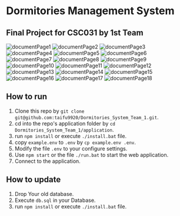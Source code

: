 # Dormitories Management System
## Final Project for CSC031 by 1st Team
![documentPage1](./document/%E8%B3%87%E6%96%99%E5%BA%AB%E7%B3%BB%E7%B5%B1%E6%9C%9F%E6%9C%AB%E5%B0%88%E9%A1%8C%E5%A0%B1%E5%91%8A-01.png)
![documentPage2](./document/%E8%B3%87%E6%96%99%E5%BA%AB%E7%B3%BB%E7%B5%B1%E6%9C%9F%E6%9C%AB%E5%B0%88%E9%A1%8C%E5%A0%B1%E5%91%8A-02.png)
![documentPage3](./document/%E8%B3%87%E6%96%99%E5%BA%AB%E7%B3%BB%E7%B5%B1%E6%9C%9F%E6%9C%AB%E5%B0%88%E9%A1%8C%E5%A0%B1%E5%91%8A-03.png)
![documentPage4](./document/%E8%B3%87%E6%96%99%E5%BA%AB%E7%B3%BB%E7%B5%B1%E6%9C%9F%E6%9C%AB%E5%B0%88%E9%A1%8C%E5%A0%B1%E5%91%8A-04.png)
![documentPage5](./document/%E8%B3%87%E6%96%99%E5%BA%AB%E7%B3%BB%E7%B5%B1%E6%9C%9F%E6%9C%AB%E5%B0%88%E9%A1%8C%E5%A0%B1%E5%91%8A-05.png)
![documentPage6](./document/%E8%B3%87%E6%96%99%E5%BA%AB%E7%B3%BB%E7%B5%B1%E6%9C%9F%E6%9C%AB%E5%B0%88%E9%A1%8C%E5%A0%B1%E5%91%8A-06.png)
![documentPage7](./document/%E8%B3%87%E6%96%99%E5%BA%AB%E7%B3%BB%E7%B5%B1%E6%9C%9F%E6%9C%AB%E5%B0%88%E9%A1%8C%E5%A0%B1%E5%91%8A-07.png)
![documentPage8](./document/%E8%B3%87%E6%96%99%E5%BA%AB%E7%B3%BB%E7%B5%B1%E6%9C%9F%E6%9C%AB%E5%B0%88%E9%A1%8C%E5%A0%B1%E5%91%8A-08.png)
![documentPage9](./document/%E8%B3%87%E6%96%99%E5%BA%AB%E7%B3%BB%E7%B5%B1%E6%9C%9F%E6%9C%AB%E5%B0%88%E9%A1%8C%E5%A0%B1%E5%91%8A-09.png)
![documentPage10](./document/%E8%B3%87%E6%96%99%E5%BA%AB%E7%B3%BB%E7%B5%B1%E6%9C%9F%E6%9C%AB%E5%B0%88%E9%A1%8C%E5%A0%B1%E5%91%8A-10.png)
![documentPage11](./document/%E8%B3%87%E6%96%99%E5%BA%AB%E7%B3%BB%E7%B5%B1%E6%9C%9F%E6%9C%AB%E5%B0%88%E9%A1%8C%E5%A0%B1%E5%91%8A-11.png)
![documentPage12](./document/%E8%B3%87%E6%96%99%E5%BA%AB%E7%B3%BB%E7%B5%B1%E6%9C%9F%E6%9C%AB%E5%B0%88%E9%A1%8C%E5%A0%B1%E5%91%8A-12.png)
![documentPage13](./document/%E8%B3%87%E6%96%99%E5%BA%AB%E7%B3%BB%E7%B5%B1%E6%9C%9F%E6%9C%AB%E5%B0%88%E9%A1%8C%E5%A0%B1%E5%91%8A-13.png)
![documentPage14](./document/%E8%B3%87%E6%96%99%E5%BA%AB%E7%B3%BB%E7%B5%B1%E6%9C%9F%E6%9C%AB%E5%B0%88%E9%A1%8C%E5%A0%B1%E5%91%8A-14.png)
![documentPage15](./document/%E8%B3%87%E6%96%99%E5%BA%AB%E7%B3%BB%E7%B5%B1%E6%9C%9F%E6%9C%AB%E5%B0%88%E9%A1%8C%E5%A0%B1%E5%91%8A-15.png)
![documentPage16](./document/%E8%B3%87%E6%96%99%E5%BA%AB%E7%B3%BB%E7%B5%B1%E6%9C%9F%E6%9C%AB%E5%B0%88%E9%A1%8C%E5%A0%B1%E5%91%8A-16.png)
![documentPage17](./document/%E8%B3%87%E6%96%99%E5%BA%AB%E7%B3%BB%E7%B5%B1%E6%9C%9F%E6%9C%AB%E5%B0%88%E9%A1%8C%E5%A0%B1%E5%91%8A-17.png)
![documentPage18](./document/%E8%B3%87%E6%96%99%E5%BA%AB%E7%B3%BB%E7%B5%B1%E6%9C%9F%E6%9C%AB%E5%B0%88%E9%A1%8C%E5%A0%B1%E5%91%8A-18.png)
## How to run
1. Clone this repo by `git clone git@github.com:taifu9920/Dormitories_System_Team_1.git`.
2. cd into the repo's application folder by `cd Dormitories_System_Team_1/application`.
3. run `npm install` or execute `./install.bat` file.
4. copy `example.env` to `.env` by `cp example.env .env`.
5. Modify the file `.env` to your configure settings.
6. Use `npm start` or the file `./run.bat` to start the web application.
7. Connect to the application.
## How to update
1. Drop Your old database.
2. Execute `db.sql` in your Database.
3. run `npm install` or execute `./install.bat` file.